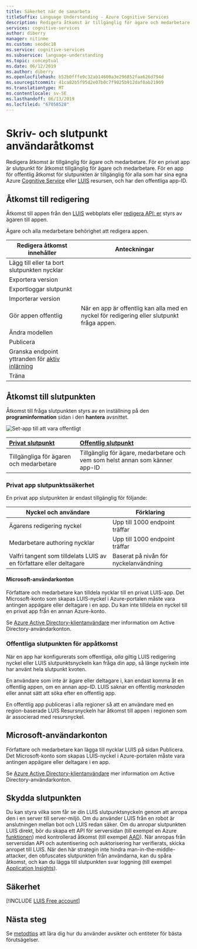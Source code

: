 ```yaml
---
title: Säkerhet när de samarbeta
titleSuffix: Language Understanding - Azure Cognitive Services
description: Redigera åtkomst är tillgänglig för ägare och medarbetare. För en privat app är slutpunkt för åtkomst tillgänglig för ägare och medarbetare.
services: cognitive-services
author: diberry
manager: nitinme
ms.custom: seodec18
ms.service: cognitive-services
ms.subservice: language-understanding
ms.topic: conceptual
ms.date: 06/12/2019
ms.author: diberry
ms.openlocfilehash: b52b0fffe9c32ab14600a3e296852faa626d794d
ms.sourcegitcommit: 41ca82b5f95d2e07b0c7f9025b912daf0ab21909
ms.translationtype: MT
ms.contentlocale: sv-SE
ms.lasthandoff: 06/13/2019
ms.locfileid: "67058528"
---
```

# <a name="authoring-and-endpoint-user-access"></a>Skriv- och slutpunkt användaråtkomst
Redigera åtkomst är tillgänglig för ägare och medarbetare. För en privat app är slutpunkt för åtkomst tillgänglig för ägare och medarbetare. För en app för offentlig åtkomst för slutpunkten är tillgänglig för alla som har sina egna Azure [Cognitive Service](../cognitive-services-apis-create-account.md) eller [LUIS](luis-how-to-azure-subscription.md#create-prediction-endpoint-runtime-resource-in-the-azure-portal) resursen, och har den offentliga app-ID. 

## <a name="access-to-authoring"></a>Åtkomst till redigering
Åtkomst till appen från den [LUIS](luis-reference-regions.md#luis-website) webbplats eller [redigera API: er](https://go.microsoft.com/fwlink/?linkid=2092087) styrs av ägaren till appen. 

Ägare och alla medarbetare behörighet att redigera appen. 

|Redigera åtkomst innehåller|Anteckningar|
|--|--|
|Lägg till eller ta bort slutpunkten nycklar||
|Exportera version||
|Exportloggar slutpunkt||
|Importerar version||
|Gör appen offentlig|När en app är offentlig kan alla med en nyckel för redigering eller slutpunkt fråga appen.|
|Ändra modellen|
|Publicera|
|Granska endpoint yttranden för [aktiv inlärning](luis-how-to-review-endpoint-utterances.md)|
|Träna|

## <a name="access-to-endpoint"></a>Åtkomst till slutpunkten

Åtkomst till fråga slutpunkten styrs av en inställning på den **programinformation** sidan i den **hantera** avsnittet. 

![Set-app till att vara offentligt](./media/luis-concept-security/set-application-as-public.png)

|[Privat slutpunkt](#private-app-endpoint-security)|[Offentlig slutpunkt](#public-app-endpoint-access)|
|:--|:--|
|Tillgängliga för ägaren och medarbetare|Tillgänglig för ägare, medarbetare och vem som helst annan som känner app-ID|

### <a name="private-app-endpoint-security"></a>Privat app slutpunktssäkerhet

En privat app slutpunkten är endast tillgänglig för följande:

|Nyckel och användare|Förklaring|
|--|--|
|Ägarens redigering nyckel| Upp till 1000 endpoint träffar|
|Medarbetare authoring nycklar| Upp till 1000 endpoint träffar|
|Valfri tangent som tilldelats LUIS av en författare eller deltagare|Baserat på nivån för nyckelanvändning|

#### <a name="microsoft-user-accounts"></a>Microsoft-användarkonton

Författare och medarbetare kan tilldela nycklar till en privat LUIS-app. Det Microsoft-konto som skapas LUIS-nyckel i Azure-portalen måste vara antingen appägare eller deltagare i en app. Du kan inte tilldela en nyckel till en privat app från en annan Azure-konto.

Se [Azure Active Directory-klientanvändare](luis-how-to-collaborate.md#azure-active-directory-tenant-user) mer information om Active Directory-användarkonton. 

### <a name="public-app-endpoint-access"></a>Offentliga slutpunkten för appåtkomst

När en app har konfigurerats som offentliga, _alla_ giltig LUIS redigering nyckel eller LUIS slutpunktsnyckeln kan fråga din app, så länge nyckeln inte har använt hela slutpunkt kvoten.

En användare som inte är ägare eller deltagare i, kan endast komma åt en offentlig appen, om en annan app-ID. LUIS saknar en offentlig _marknaden_ eller annat sätt att söka efter en offentlig app.  

En offentlig app publiceras i alla regioner så att en användare med en region-baserade LUIS Resursnyckeln har åtkomst till appen i regionen som är associerad med resursnyckel.

## <a name="microsoft-user-accounts"></a>Microsoft-användarkonton

Författare och medarbetare kan lägga till nycklar LUIS på sidan Publicera. Det Microsoft-konto som skapas LUIS-nyckel i Azure-portalen måste vara antingen appägare eller deltagare i en app. 

Se [Azure Active Directory-klientanvändare](luis-how-to-collaborate.md#azure-active-directory-tenant-user) mer information om Active Directory-användarkonton. 

## <a name="securing-the-endpoint"></a>Skydda slutpunkten 

Du kan styra vilka som får se din LUIS slutpunktsnyckeln genom att anropa den i en server till server-miljö. Om du använder LUIS från en robot är anslutningen mellan bot och LUIS redan säker. Om du anropar slutpunkten LUIS direkt, bör du skapa ett API för serversidan (till exempel en Azure [funktionen](https://azure.microsoft.com/services/functions/)) med kontrollerad åtkomst (till exempel [AAD](https://azure.microsoft.com/services/active-directory/)). När anropas från serversidan API och autentisering och auktorisering har verifierats, skicka anropet till LUIS. När den här strategin inte hindra man-in-the-middle-attacker, den obfuscates slutpunkten från användarna, kan du spåra åtkomst, och kan du lägga till slutpunkten svar loggning (till exempel [Application Insights](https://azure.microsoft.com/services/application-insights/)).  

## <a name="security-compliance"></a>Säkerhet
 
[!INCLUDE [LUIS Free account](../../../includes/cognitive-services-luis-security-compliance.md)]

## <a name="next-steps"></a>Nästa steg

Se [metodtips](luis-concept-best-practices.md) att lära dig hur du använder avsikter och entiteter för bästa förutsägelser.
